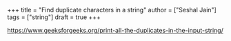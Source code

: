 +++
title = "Find duplicate characters in a string"
author = ["Seshal Jain"]
tags = ["string"]
draft = true
+++

<https://www.geeksforgeeks.org/print-all-the-duplicates-in-the-input-string/>
